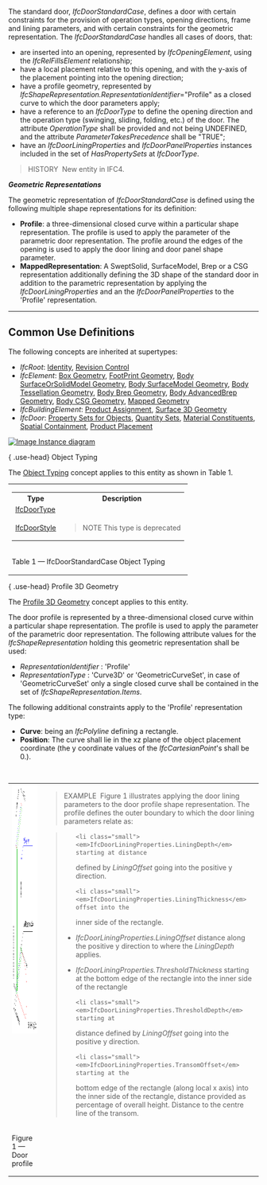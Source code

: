﻿The standard door, _IfcDoorStandardCase_, defines a door with certain constraints for the provision of operation types, opening directions, frame and lining parameters, and with certain constraints for the geometric representation. The _IfcDoorStandardCase_ handles all cases of doors, that:

* are inserted into an opening, represented by _IfcOpeningElement_, using the _IfcRelFillsElement_ relationship;
* have a local placement relative to this opening, and with the y-axis of the placement pointing into the opening direction;
* have a profile geometry, represented by _IfcShapeRepresentation.RepresentationIdentifier_="Profile" as a closed curve to which the door parameters apply;
* have a reference to an _IfcDoorType_ to define the opening direction and the operation type (swinging, sliding, folding, etc.) of the door. The attribute _OperationType_ shall be provided and not being UNDEFINED, and the attribute _ParameterTakesPrecedence_ shall be "TRUE";
* have an _IfcDoorLiningProperties_ and _IfcDoorPanelProperties_ instances included in the set of _HasPropertySets_ at _IfcDoorType_.

> HISTORY&nbsp; New entity in IFC4.

**_Geometric Representations_**

The geometric representation of _IfcDoorStandardCase_ is defined using the following multiple shape representations for its definition:

* **Profile**: a three-dimensional closed curve within a particular shape representation. The profile is used to apply the parameter of the parametric door representation. The profile around the edges of the opening is used to apply the door lining and door panel shape parameter.
* **MappedRepresentation**: A SweptSolid, SurfaceModel, Brep or a CSG representation additionally defining the 3D shape of the standard door in addition to the parametric representation by applying the _IfcDoorLiningProperties_ and an the _IfcDoorPanelProperties_ to the 'Profile' representation.

___
## Common Use Definitions
The following concepts are inherited at supertypes:

* _IfcRoot_: [Identity](../../templates/identity.htm), [Revision Control](../../templates/revision-control.htm)
* _IfcElement_: [Box Geometry](../../templates/box-geometry.htm), [FootPrint Geometry](../../templates/footprint-geometry.htm), [Body SurfaceOrSolidModel Geometry](../../templates/body-surfaceorsolidmodel-geometry.htm), [Body SurfaceModel Geometry](../../templates/body-surfacemodel-geometry.htm), [Body Tessellation Geometry](../../templates/body-tessellation-geometry.htm), [Body Brep Geometry](../../templates/body-brep-geometry.htm), [Body AdvancedBrep Geometry](../../templates/body-advancedbrep-geometry.htm), [Body CSG Geometry](../../templates/body-csg-geometry.htm), [Mapped Geometry](../../templates/mapped-geometry.htm)
* _IfcBuildingElement_: [Product Assignment](../../templates/product-assignment.htm), [Surface 3D Geometry](../../templates/surface-3d-geometry.htm)
* _IfcDoor_: [Property Sets for Objects](../../templates/property-sets-for-objects.htm), [Quantity Sets](../../templates/quantity-sets.htm), [Material Constituents](../../templates/material-constituents.htm), [Spatial Containment](../../templates/spatial-containment.htm), [Product Placement](../../templates/product-placement.htm)

[![Image](../../../img/diagram.png)&nbsp;Instance diagram](../../../annex/annex-d/common-use-definitions/ifcdoorstandardcase.htm)

{ .use-head}
Object Typing

The [Object Typing](../../templates/object-typing.htm) concept applies to this entity as shown in Table 1.

<table>
<tr><td>
<table class="gridtable">
<tr><th><b>Type</b></th><th><b>Description</b></th></tr>
<tr><td><a href="../../ifcsharedbldgelements/lexical/ifcdoortype.htm">IfcDoorType</a></td><td>&nbsp;</td></tr>
<tr><td><a href="../../ifcarchitecturedomain/lexical/ifcdoorstyle.htm">IfcDoorStyle</a></td><td><blockquote class="note">NOTE&nbsp;This type is deprecated</blockquote></td></tr>
</table>
</td></tr>
<tr><td><p class="table">Table 1 &mdash; IfcDoorStandardCase Object Typing</p></td></tr></table>

  
  
{ .use-head}
Profile 3D Geometry

The [Profile 3D Geometry](../../templates/profile-3d-geometry.htm) concept applies to this entity.

The door profile is represented by a three-dimensional closed curve within a particular shape representation. The profile is used to apply the parameter of the parametric door representation. The following attribute values for the _IfcShapeRepresentation_ holding this geometric representation shall be used:

* _RepresentationIdentifier_ : 'Profile'
* _RepresentationType_ : 'Curve3D' or 'GeometricCurveSet', in case of 'GeometricCurveSet' only a single closed curve shall be contained in the set of _IfcShapeRepresentation.Items_.

The following additional constraints apply to the 'Profile' representation type:

* **Curve**: being an _IfcPolyline_ defining a rectangle.
* **Position**: The curve shall lie in the xz plane of the object placement coordinate (the y coordinate values of the _IfcCartesianPoint_'s shall be 0.).

&nbsp;

<table summary="">
 
<tr valign="top">

  <td><img src="../../../../../../figures/ifcdoorstandardcase-01.png" alt="standard door" border="0" width="500" height="500"></td>

  <td>
<blockquote class="example">EXAMPLE&nbsp; Figure 1 illustrates applying the door lining parameters to the
door profile shape representation. The profile defines the outer
boundary to which the door lining parameters relate as:</blockquote>
   <blockquote>
<ul>

    <li class="small"><em>IfcDoorLiningProperties.LiningDepth</em> starting at distance
defined by <em>LiningOffset</em> going into the positive y
direction.</li>

    <li class="small"><em>IfcDoorLiningProperties.LiningThickness</em> offset into the
inner side of the rectangle.</li>
    <li class="small"><em>IfcDoorLiningProperties.LiningOffset</em> distance along the
positive y direction to where the <em>LiningDepth</em> applies.</li>
    
<li class="small"><em>IfcDoorLiningProperties.ThresholdThickness</em> starting at
the bottom edge of the rectangle into the inner side of the
rectangle</li>

    <li class="small"><em>IfcDoorLiningProperties.ThresholdDepth</em> starting at
distance defined by <em>LiningOffset</em> going into the positive y
direction.</li>
  
    <li class="small"><em>IfcDoorLiningProperties.TransomOffset</em> starting at the 
bottom edge of the rectangle (along local x axis) into the inner
side of the rectangle, distance provided as percentage of overall
height. Distance to the centre line of the transom.</li>
   
</ul></blockquote>
  
</td>

 </tr>

 <tr valign="top">
  
<td>
<p class="figure">Figure 1 &mdash; Door profile</p>
</td>
  
<td>&nbsp;</td>

 </tr>

</table>
